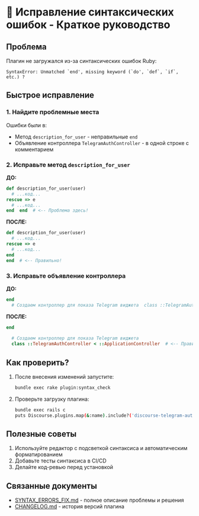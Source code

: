 # 🚀 Исправление синтаксических ошибок - Краткое руководство

## Проблема
Плагин не загружался из-за синтаксических ошибок Ruby:
```
SyntaxError: Unmatched `end', missing keyword (`do', `def`, `if`, etc.) ?
```

## Быстрое исправление

### 1. Найдите проблемные места
Ошибки были в:
- Метод `description_for_user` - неправильные `end`
- Объявление контроллера `TelegramAuthController` - в одной строке с комментарием

### 2. Исправьте метод `description_for_user`

**ДО:**
```ruby
def description_for_user(user)
  # ...код...
rescue => e
  # ...код...
end  end  # <-- Проблема здесь!
```

**ПОСЛЕ:**
```ruby
def description_for_user(user)
  # ...код...
rescue => e
  # ...код...
end
end  # <-- Правильно!
```

### 3. Исправьте объявление контроллера

**ДО:**
```ruby
end
  # Создаем контроллер для показа Telegram виджета  class ::TelegramAuthController < ::ApplicationController  # <-- Проблема здесь!
```

**ПОСЛЕ:**
```ruby
end
  
  # Создаем контроллер для показа Telegram виджета
  class ::TelegramAuthController < ::ApplicationController  # <-- Правильно!
```

## Как проверить?

1. После внесения изменений запустите:
   ```bash
   bundle exec rake plugin:syntax_check
   ```

2. Проверьте загрузку плагина:
   ```bash
   bundle exec rails c
   puts Discourse.plugins.map(&:name).include?('discourse-telegram-auth')
   ```

## Полезные советы

1. Используйте редактор с подсветкой синтаксиса и автоматическим форматированием
2. Добавьте тесты синтаксиса в CI/CD
3. Делайте код-ревью перед установкой

## Связанные документы
- [SYNTAX_ERRORS_FIX.md](SYNTAX_ERRORS_FIX.md) - полное описание проблемы и решения
- [CHANGELOG.md](CHANGELOG.md) - история версий плагина

